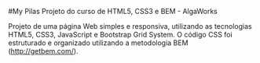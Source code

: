 #My Pilas
Projeto do curso de HTML5, CSS3 e BEM - AlgaWorks

Projeto de uma página Web simples e responsiva, utilizando as tecnologias HTML5, CSS3, JavaScript e Bootstrap Grid System. O código CSS foi estruturado e organizado utilizando a metodologia BEM (http://getbem.com/).